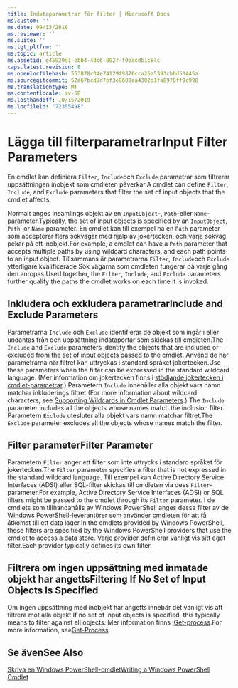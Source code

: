 ```yaml
---
title: Indataparametrar för filter | Microsoft Docs
ms.custom: ''
ms.date: 09/13/2016
ms.reviewer: ''
ms.suite: ''
ms.tgt_pltfrm: ''
ms.topic: article
ms.assetid: e45929d1-bbb4-4dc6-892f-f9eacdb1c84c
caps.latest.revision: 8
ms.openlocfilehash: 553878c34e74129f9876cca25a5393cb0d53445a
ms.sourcegitcommit: 52a67bcd9d7bf3e8600ea4302d1fa8970ff9c998
ms.translationtype: MT
ms.contentlocale: sv-SE
ms.lasthandoff: 10/15/2019
ms.locfileid: "72355498"
---
```

# <a name="input-filter-parameters"></a><span data-ttu-id="a2238-102">Lägga till filterparametrar</span><span class="sxs-lookup"><span data-stu-id="a2238-102">Input Filter Parameters</span></span>

<span data-ttu-id="a2238-103">En cmdlet kan definiera `Filter`, `Include`och `Exclude` parametrar som filtrerar uppsättningen inobjekt som cmdleten påverkar.</span><span class="sxs-lookup"><span data-stu-id="a2238-103">A cmdlet can define `Filter`, `Include`, and `Exclude` parameters that filter the set of input objects that the cmdlet affects.</span></span>

<span data-ttu-id="a2238-104">Normalt anges insamlings objekt av en `InputObject`-, `Path`-eller `Name`-parameter.</span><span class="sxs-lookup"><span data-stu-id="a2238-104">Typically, the set of input objects is specified by an `InputObject`, `Path`, or `Name` parameter.</span></span> <span data-ttu-id="a2238-105">En cmdlet kan till exempel ha en `Path` parameter som accepterar flera sökvägar med hjälp av jokertecken, och varje sökväg pekar på ett inobjekt.</span><span class="sxs-lookup"><span data-stu-id="a2238-105">For example, a cmdlet can have a `Path` parameter that accepts multiple paths by using wildcard characters, and each path points to an input object.</span></span> <span data-ttu-id="a2238-106">Tillsammans är parametrarna `Filter`, `Include`och `Exclude` ytterligare kvalificerade Sök vägarna som cmdleten fungerar på varje gång den anropas.</span><span class="sxs-lookup"><span data-stu-id="a2238-106">Used together, the `Filter`, `Include`, and `Exclude` parameters further qualify the paths the cmdlet works on each time it is invoked.</span></span>

## <a name="include-and-exclude-parameters"></a><span data-ttu-id="a2238-107">Inkludera och exkludera parametrar</span><span class="sxs-lookup"><span data-stu-id="a2238-107">Include and Exclude Parameters</span></span>

<span data-ttu-id="a2238-108">Parametrarna `Include` och `Exclude` identifierar de objekt som ingår i eller undantas från den uppsättning indataportar som skickas till cmdleten.</span><span class="sxs-lookup"><span data-stu-id="a2238-108">The `Include` and `Exclude` parameters identify the objects that are included or excluded from the set of input objects passed to the cmdlet.</span></span> <span data-ttu-id="a2238-109">Använd de här parametrarna när filtret kan uttryckas i standard språket jokertecken.</span><span class="sxs-lookup"><span data-stu-id="a2238-109">Use these parameters when the filter can be expressed in the standard wildcard language.</span></span> <span data-ttu-id="a2238-110">(Mer information om jokertecken finns i [stödjande jokertecken i cmdlet-parametrar](./supporting-wildcard-characters-in-cmdlet-parameters.md).) Parametern `Include` innehåller alla objekt vars namn matchar inkluderings filtret.</span><span class="sxs-lookup"><span data-stu-id="a2238-110">(For more information about wildcard characters, see [Supporting Wildcards in Cmdlet Parameters](./supporting-wildcard-characters-in-cmdlet-parameters.md).) The `Include` parameter includes all the objects whose names match the inclusion filter.</span></span> <span data-ttu-id="a2238-111">Parametern `Exclude` utesluter alla objekt vars namn matchar filtret.</span><span class="sxs-lookup"><span data-stu-id="a2238-111">The `Exclude` parameter excludes all the objects whose names match the filter.</span></span>

## <a name="filter-parameter"></a><span data-ttu-id="a2238-112">Filter parameter</span><span class="sxs-lookup"><span data-stu-id="a2238-112">Filter Parameter</span></span>

<span data-ttu-id="a2238-113">Parametern `Filter` anger ett filter som inte uttrycks i standard språket för jokertecken.</span><span class="sxs-lookup"><span data-stu-id="a2238-113">The `Filter` parameter specifies a filter that is not expressed in the standard wildcard language.</span></span> <span data-ttu-id="a2238-114">Till exempel kan Active Directory Service Interfaces (ADSI) eller SQL-filter skickas till cmdleten via dess `Filter`-parameter.</span><span class="sxs-lookup"><span data-stu-id="a2238-114">For example, Active Directory Service Interfaces (ADSI) or SQL filters might be passed to the cmdlet through its `Filter` parameter.</span></span> <span data-ttu-id="a2238-115">I de cmdlets som tillhandahålls av Windows PowerShell anges dessa filter av de Windows PowerShell-leverantörer som använder cmdleten för att få åtkomst till ett data lager.</span><span class="sxs-lookup"><span data-stu-id="a2238-115">In the cmdlets provided by Windows PowerShell, these filters are specified by the Windows PowerShell providers that use the cmdlet to access a data store.</span></span> <span data-ttu-id="a2238-116">Varje provider definierar vanligt vis sitt eget filter.</span><span class="sxs-lookup"><span data-stu-id="a2238-116">Each provider typically defines its own filter.</span></span>

## <a name="filtering-if-no-set-of-input-objects-is-specified"></a><span data-ttu-id="a2238-117">Filtrera om ingen uppsättning med inmatade objekt har angetts</span><span class="sxs-lookup"><span data-stu-id="a2238-117">Filtering If No Set of Input Objects Is Specified</span></span>

<span data-ttu-id="a2238-118">Om ingen uppsättning med inobjekt har angetts innebär det vanligt vis att filtrera mot alla objekt.</span><span class="sxs-lookup"><span data-stu-id="a2238-118">If no set of input objects is specified, this typically means to filter against all objects.</span></span> <span data-ttu-id="a2238-119">Mer information finns i[Get-process](/powershell/module/Microsoft.PowerShell.Management/Get-Process).</span><span class="sxs-lookup"><span data-stu-id="a2238-119">For more information, see[Get-Process](/powershell/module/Microsoft.PowerShell.Management/Get-Process).</span></span>

## <a name="see-also"></a><span data-ttu-id="a2238-120">Se även</span><span class="sxs-lookup"><span data-stu-id="a2238-120">See Also</span></span>

[<span data-ttu-id="a2238-121">Skriva en Windows PowerShell-cmdlet</span><span class="sxs-lookup"><span data-stu-id="a2238-121">Writing a Windows PowerShell Cmdlet</span></span>](./writing-a-windows-powershell-cmdlet.md)